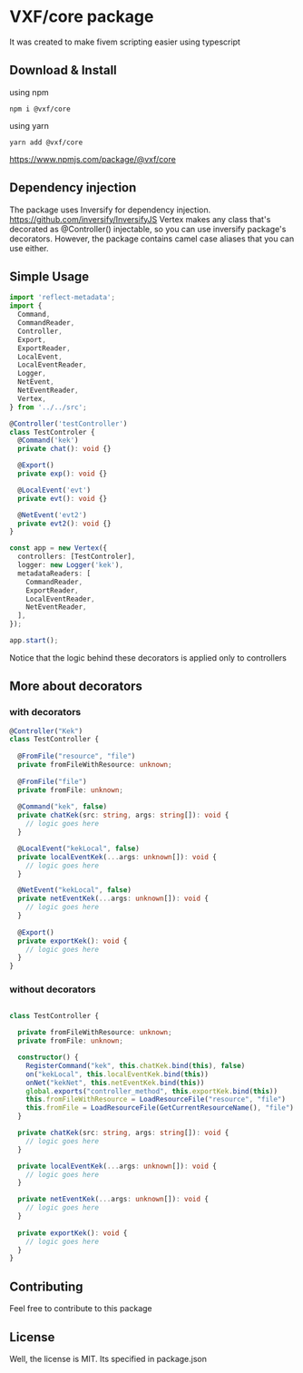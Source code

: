 # VXF/core package

It was created to make fivem scripting easier using typescript

## Download & Install
using npm
```shell
npm i @vxf/core
```
using yarn
```shell
yarn add @vxf/core
```
https://www.npmjs.com/package/@vxf/core

## Dependency injection
The package uses Inversify for dependency injection.
https://github.com/inversify/InversifyJS
Vertex makes any class that's decorated as @Controller() injectable, so you can use inversify package's decorators.
However, the package contains camel case aliases that you can use either.

## Simple Usage
```typescript
import 'reflect-metadata';
import {
  Command,
  CommandReader,
  Controller,
  Export,
  ExportReader,
  LocalEvent,
  LocalEventReader,
  Logger,
  NetEvent,
  NetEventReader,
  Vertex,
} from '../../src';

@Controller('testController')
class TestControler {
  @Command('kek')
  private chat(): void {}

  @Export()
  private exp(): void {}

  @LocalEvent('evt')
  private evt(): void {}

  @NetEvent('evt2')
  private evt2(): void {}
}

const app = new Vertex({
  controllers: [TestControler],
  logger: new Logger('kek'),
  metadataReaders: [
    CommandReader,
    ExportReader,
    LocalEventReader,
    NetEventReader,
  ],
});

app.start();
```

Notice that the logic behind these decorators is applied only to controllers

## More about decorators
### with decorators

```typescript
@Controller("Kek")
class TestController {
  
  @FromFile("resource", "file")
  private fromFileWithResource: unknown;
  
  @FromFile("file")
  private fromFile: unknown;
  
  @Command("kek", false)
  private chatKek(src: string, args: string[]): void {
    // logic goes here
  }

  @LocalEvent("kekLocal", false)
  private localEventKek(...args: unknown[]): void {
    // logic goes here
  }

  @NetEvent("kekLocal", false)
  private netEventKek(...args: unknown[]): void {
    // logic goes here
  }
  
  @Export()
  private exportKek(): void {
    // logic goes here
  }
}
```

### without decorators
```typescript

class TestController {

  private fromFileWithResource: unknown;
  private fromFile: unknown;

  constructor() {
    RegisterCommand("kek", this.chatKek.bind(this), false)
    on("kekLocal", this.localEventKek.bind(this))
    onNet("kekNet", this.netEventKek.bind(this))
    global.exports("controller_method", this.exportKek.bind(this))
    this.fromFileWithResource = LoadResourceFile("resource", "file")
    this.fromFile = LoadResourceFile(GetCurrentResourceName(), "file")
  }

  private chatKek(src: string, args: string[]): void {
    // logic goes here
  }

  private localEventKek(...args: unknown[]): void {
    // logic goes here
  }

  private netEventKek(...args: unknown[]): void {
    // logic goes here
  }
  
  private exportKek(): void {
    // logic goes here
  }
}
```


## Contributing
Feel free to contribute to this package

## License 
Well, the license is MIT. Its specified in package.json